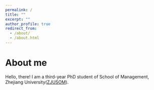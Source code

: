 ```yaml
---
permalink: /
title: ""
excerpt: ""
author_profile: true
redirect_from: 
  - /about/
  - /about.html
---
```

About me
===============
Hello, there! I am a third-year PhD student of School of Management, Zhejiang University([ZJUSOM](http://en.som.zju.edu.cn/)). 

